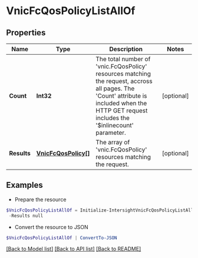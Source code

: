 # VnicFcQosPolicyListAllOf
## Properties

Name | Type | Description | Notes
------------ | ------------- | ------------- | -------------
**Count** | **Int32** | The total number of &#39;vnic.FcQosPolicy&#39; resources matching the request, accross all pages. The &#39;Count&#39; attribute is included when the HTTP GET request includes the &#39;$inlinecount&#39; parameter. | [optional] 
**Results** | [**VnicFcQosPolicy[]**](VnicFcQosPolicy.md) | The array of &#39;vnic.FcQosPolicy&#39; resources matching the request. | [optional] 

## Examples

- Prepare the resource
```powershell
$VnicFcQosPolicyListAllOf = Initialize-IntersightVnicFcQosPolicyListAllOf  -Count null `
 -Results null
```

- Convert the resource to JSON
```powershell
$VnicFcQosPolicyListAllOf | ConvertTo-JSON
```

[[Back to Model list]](../README.md#documentation-for-models) [[Back to API list]](../README.md#documentation-for-api-endpoints) [[Back to README]](../README.md)

